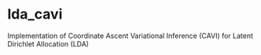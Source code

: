 # lda_cavi
Implementation of Coordinate Ascent Variational Inference (CAVI) for Latent Dirichlet Allocation (LDA)
